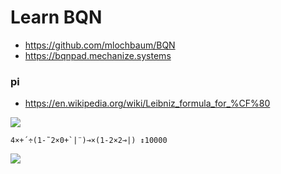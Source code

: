 # Learn BQN

- https://github.com/mlochbaum/BQN
- https://bqnpad.mechanize.systems

### pi

- https://en.wikipedia.org/wiki/Leibniz_formula_for_%CF%80

![](https://wikimedia.org/api/rest_v1/media/math/render/svg/e9e3959cd2d0ec735e7a6a1917df784842b76706)

```apl
4×+´÷(1-˜2×0+`|¨)⊸×(1-2×2⊸|) ↕10000
```

![](https://wikimedia.org/api/rest_v1/media/math/render/svg/fdafa8bd24ce2b6fd518a3cf253ad1ef409388a6)

```apl
```

